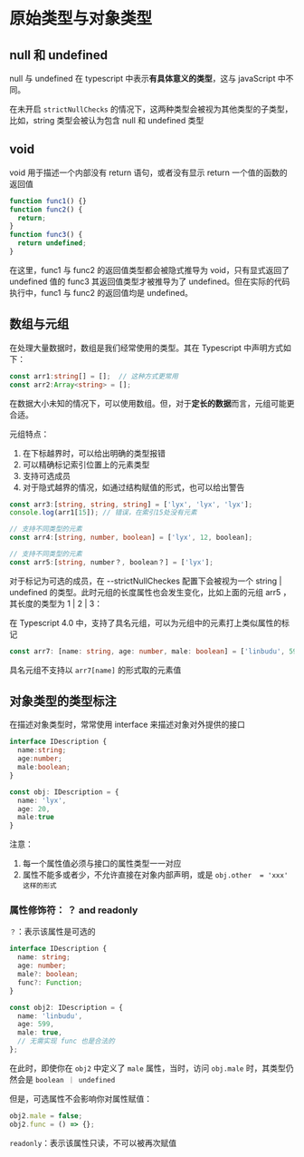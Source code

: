 # 原始类型与对象类型

## null 和 undefined

null 与 undefined 在 typescript 中表示**有具体意义的类型**，这与 javaScript 中不同。

在未开启 `strictNullChecks` 的情况下，这两种类型会被视为其他类型的子类型，比如，string 类型会被认为包含 null 和 undefined 类型

## void

void 用于描述一个内部没有 return 语句，或者没有显示 return 一个值的函数的返回值

```ts
function func1() {}
function func2() {
  return;
}
function func3() {
  return undefined;
}
```

在这里，func1 与 func2 的返回值类型都会被隐式推导为 void，只有显式返回了 undefined 值的 func3 其返回值类型才被推导为了 undefined。但在实际的代码执行中，func1 与 func2 的返回值均是 undefined。


## 数组与元组

在处理大量数据时，数组是我们经常使用的类型。其在 Typescript 中声明方式如下：
```ts
const arr1:string[] = [];  // 这种方式更常用
const arr2:Array<string> = [];
```
在数据大小未知的情况下，可以使用数组。但，对于**定长的数据**而言，元组可能更合适。

元组特点：
1. 在下标越界时，可以给出明确的类型报错
2. 可以精确标记索引位置上的元素类型
3. 支持可选成员
4. 对于隐式越界的情况，如通过结构赋值的形式，也可以给出警告


```ts
const arr3:[string, string, string] = ['lyx', 'lyx', 'lyx'];
console.log(arr1[15]); // 错误，在索引15处没有元素
```

```ts
// 支持不同类型的元素
const arr4:[string, number, boolean] = ['lyx', 12, boolean];
```

```ts
// 支持不同类型的元素
const arr5:[string, number？, boolean？] = ['lyx'];
```

对于标记为可选的成员，在 --strictNullCheckes 配置下会被视为一个 string | undefined 的类型。此时元组的长度属性也会发生变化，比如上面的元组 arr5 ，其长度的类型为 1 | 2 | 3：

在 Typescript 4.0 中，支持了具名元组，可以为元组中的元素打上类似属性的标记

```ts
const arr7: [name: string, age: number, male: boolean] = ['linbudu', 599, true];
```

具名元组不支持以 `arr7[name]` 的形式取的元素值


## 对象类型的类型标注

在描述对象类型时，常常使用 interface 来描述对象对外提供的接口

```ts
interface IDescription {
  name:string;
  age:number;
  male:boolean;
}

const obj: IDescription = {
  name: 'lyx',
  age: 20,
  male:true
}
```

注意：
1. 每一个属性值必须与接口的属性类型一一对应
2. 属性不能多或者少，不允许直接在对象内部声明，或是 `obj.other  = 'xxx' 这样的形式`

### 属性修饰符： ？ and readonly

`？`：表示该属性是可选的

```ts
interface IDescription {
  name: string;
  age: number;
  male?: boolean;
  func?: Function;
}

const obj2: IDescription = {
  name: 'linbudu',
  age: 599,
  male: true,
  // 无需实现 func 也是合法的
};
```
在此时，即使你在 `obj2` 中定义了 `male` 属性，当时，访问 `obj.male` 时，其类型仍然会是 `boolean ｜ undefined`

但是，可选属性不会影响你对属性赋值：

```ts
obj2.male = false;
obj2.func = () => {};
```

`readonly`：表示该属性只读，不可以被再次赋值